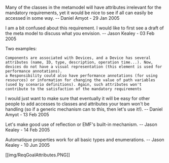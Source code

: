 Many of the classes in the metamodel will have attributes irrelevant for the mandatory requirements, yet it would be nice to see if all can easily be accessed in some way. -- Daniel Amyot - 29 Jan 2005

I am a bit confused about this requirement. I would like to first see a draft of the meta model to discuss what you envision. -- Jason Kealey - 03 Feb 2005

Two examples:

    Components are associated with Devices, and a Device has several attributes (name, ID, type, description, operation time...). Now, devices do not have a visual representation (this element is used for performance annotations).
    a Responsibility could also have performance annotations (for using resources) or information for changing the value of path variables (used by scenario definitions). Again, such attributes won't contribute to the satisfaction of the mandatory requirements 

I would just want to make sure that eventually it will be easy for other people to add accesses to classes and attributes your team won't be handling (so if a generic mechanism can to this, then let's use it!). -- Daniel Amyot - 13 Feb 2005

Let's make good use of reflection or EMF's built-in mechanism. -- Jason Kealey - 14 Feb 2005

Automatique properties work for all basic types and enumerations. -- Jason Kealey - 10 Jun 2005 


[[img/ReqGoalAttributes.PNG]]